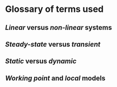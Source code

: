 # Glossary of terms used

## *Linear* versus *non-linear* systems

## *Steady-state* versus *transient*

## *Static* versus *dynamic*

## *Working point* and *local* models

